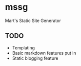 # mssg
Mart's Static Site Generator

## TODO
* Templating
* Basic markdown features put in
* Static blogging feature

